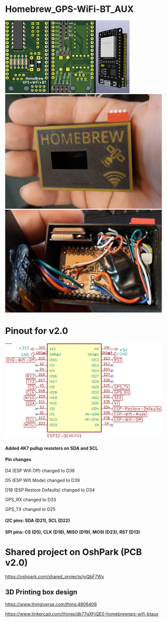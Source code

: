 # Homebrew_GPS-WiFi-BT_AUX
![Homebrew compact pcb design](./images/HomeBrew-pcb-design2.jpg)
![Homebrew in a compact box](./images/Homebrew.jpg)
![Homebrew inside the compact box](./images/Homebrew-inside.jpg)

# Pinout for v2.0
![ESP32 Pinout](./images/pinout.png)

#### Added 4K7 pullup resistors on SDA and SCL

#### Pin changes

D4 (ESP Wifi Off) changed to D36

D5 (ESP Wifi Mode) changed to D39

D18 (ESP Restore Defaults) changed to D34

GPS_RX changed to D33

GPS_TX changed to D25

#### I2C pins: SDA (D21), SCL (D22)

#### SPI pins: CS (D5), CLK (D18), MISO (D19), MOSI (D23), RST (D13)

# Shared project on OshPark (PCB v2.0)
https://oshpark.com/shared_projects/jyQbF7Wx


## 3D Printing box design
https://www.thingiverse.com/thing:4806408

https://www.tinkercad.com/things/dk77gXFjQE0-homebrewgps-wifi-btaux

